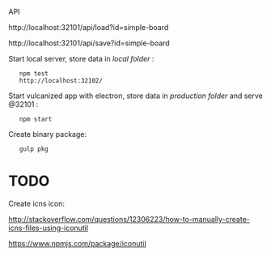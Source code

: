 API

http://localhost:32101/api/load?id=simple-board

http://localhost:32101/api/save?id=simple-board

Start local server, store data in *local folder* :
```
   npm test
   http://localhost:32102/
```

Start vulcanized app with electron, store data in *production folder* and serve @32101 :
```
   npm start
```

Create binary package:

```
   gulp pkg
```

# TODO

Create icns icon:

http://stackoverflow.com/questions/12306223/how-to-manually-create-icns-files-using-iconutil

https://www.npmjs.com/package/iconutil

